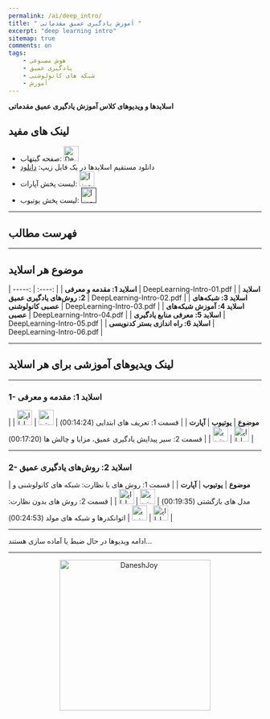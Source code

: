 ```yaml
---
permalink: /ai/deep_intro/
title: " آموزش یادگیری عمیق مقدماتی "
excerpt: "deep learning intro"
sitemap: true
comments: on
tags:
    - هوش مصنوعی
    - یادگیری عمیق
    - شبکه های کانولوشنی
    - آموزش
---
```


**اسلایدها و ویدیوهای کلاس آموزش یادگیری عمیق مقدماتی**

## لینک های مفید
- صفحه گیتهاب: <a  href="https://github.com/DaneshJoy/DeepLearning_Intro" target="_blank"><img src="{{ '/assets/images/github.png' | relative_url }}" width="30px" title="DeepLearning_Intro on Github" alt="DeepLearning_Intro on Github"></a><br/>
- دانلود مستقیم اسلایدها در یک فایل زیپ: <a  href="https://github.com/DaneshJoy/DeepLearning_Intro/archive/master.zip">دانلود</a><br/>
- لیست پخش آپارات: <a  href="https://www.aparat.com/playlist/282124" target="_blank"><img src="{{ '/assets/images/aparat.png' | relative_url }}" width="30px" title="آموزش یادگیری عمیق (مقدماتی)" alt="آموزش یادگیری عمیق (مقدماتی)"></a><br/>
- لیست پخش یوتیوب: <a  href="" target="_blank"><img src="{{ '/assets/images/youtube.png' | relative_url }}" width="30px" title="آموزش یادگیری عمیق (مقدماتی)" alt="آموزش یادگیری عمیق (مقدماتی)"></a><br/>

-------------------------------------
## فهرست مطالب
-------------------------------------

## موضوع هر اسلاید

| -----: | :----: |
| **اسلاید 1: مقدمه و معرفی** | DeepLearning-Intro-01.pdf |
| **اسلاید 2: روش‌های یادگیری عمیق** | DeepLearning-Intro-02.pdf |
| **اسلاید 3: شبکه‌های عصبی کانولوشنی** | DeepLearning-Intro-03.pdf |
| **اسلاید 4: آموزش شبکه‌های عصبی** | DeepLearning-Intro-04.pdf |
| **اسلاید 5: معرفی منابع یادگیری** | DeepLearning-Intro-05.pdf |
| **اسلاید 6: راه اندازی بستر کدنویسی** | DeepLearning-Intro-06.pdf |

-------------------------------------

## لینک ویدیوهای آموزشی برای هر اسلاید

-------------------------------------

### 1- اسلاید 1: مقدمه و معرفی

| **موضوع** | **یوتیوب** | **آپارت** |
| قسمت 1: تعریف های ابتدایی (00:14:24) | <a href="https://youtu.be/BhTodurax0w" target="_blank"><img src="{{ '/assets/images/youtube.png' | relative_url }}" width="30px" title="یوتیوب" alt="یوتیوب"></a> | <a href="https://aparat.com/v/sQS5R" target="_blank"><img src="{{ '/assets/images/aparat.png' | relative_url }}" width="30px" title="اپارات" alt="اپارات"></a> |
| قسمت 2: سیر پیدایش یادگیری عمیق، مزایا و چالش ها (00:17:20) | <a href="https://youtu.be/Qu6yT_zWcV4" target="_blank"><img src="{{ '/assets/images/youtube.png' | relative_url }}" width="30px" title="یوتیوب" alt="یوتیوب"></a> | <a href="https://aparat.com/v/qdxOi" target="_blank"><img src="{{ '/assets/images/aparat.png' | relative_url }}" width="30px" title="اپارات" alt="اپارات"></a> |

-------------------------------------

### 2- اسلاید 2: روش‌های یادگیری عمیق

| **موضوع** | **یوتیوب** | **آپارت** |
| قسمت 1: روش های با نظارت: شبکه های کانولوشنی و مدل های بازگشتی (00:19:35) | <a href="https://youtu.be/1Sy4onIjuEE" target="_blank"><img src="{{ '/assets/images/youtube.png' | relative_url }}" width="30px" title="یوتیوب" alt="یوتیوب"></a> | <a href="https://aparat.com/v/sN3LF" target="_blank"><img src="{{ '/assets/images/aparat.png' | relative_url }}" width="30px" title="اپارات" alt="اپارات"></a> |
| قسمت 2: روش های بدون نظارت: اتوانکدرها و شبکه های مولد (00:24:53) | <a href="https://youtu.be/F_5eav360Lo" target="_blank"><img src="{{ '/assets/images/youtube.png' | relative_url }}" width="30px" title="یوتیوب" alt="یوتیوب"></a> | <a href="https://aparat.com/v/7xKig" target="_blank"><img src="{{ '/assets/images/aparat.png' | relative_url }}" width="30px" title="اپارات" alt="اپارات"></a> |

-------------------------------------

ادامه ویدیوها در حال ضبط یا آماده سازی هستند...

-------------------------------------

<p align="center">
  <a href="https://daneshjoy.ir">
    <img src="{{ '/assets/images/DaneshJoy.png' | relative_url }}" width="300px" title="DaneshJoy" alt="DaneshJoy"> 
  </a>
</p>

<div class="well">
<div class="rw-ui-container"></div>
</div>

